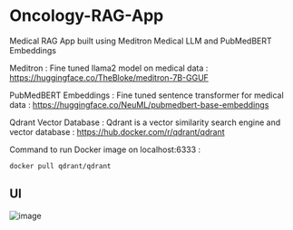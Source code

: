 # Oncology-RAG-App

Medical RAG App built using Meditron Medical LLM and PubMedBERT Embeddings

Meditron :
Fine tuned llama2 model on medical data : https://huggingface.co/TheBloke/meditron-7B-GGUF

PubMedBERT Embeddings :
Fine tuned sentence transformer for medical data : https://huggingface.co/NeuML/pubmedbert-base-embeddings

Qdrant Vector Database :
Qdrant is a vector similarity search engine and vector database : https://hub.docker.com/r/qdrant/qdrant

Command to run Docker image on localhost:6333 :

```
docker pull qdrant/qdrant
```

## UI

![image](https://github.com/Kartiksood10/Oncology-RAG-App/assets/82945071/b0577355-171c-4cf5-ac4f-4c02df1fc919)
